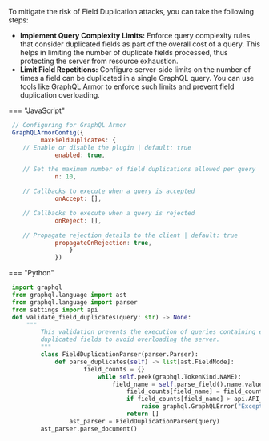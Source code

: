 To mitigate the risk of Field Duplication attacks, you can take the following steps:

- **Implement Query Complexity Limits:** Enforce query complexity rules that consider duplicated fields as part of the overall cost of a query. This helps in limiting the number of duplicate fields processed, thus protecting the server from resource exhaustion.
- **Limit Field Repetitions:** Configure server-side limits on the number of times a field can be duplicated in a single GraphQL query. You can use tools like GraphQL Armor to enforce such limits and prevent field duplication overloading.

=== "JavaScript"
  ```JavaScript
   // Configuring for GraphQL Armor
   GraphQLArmorConfig({
           maxFieldDuplicates: {
      // Enable or disable the plugin | default: true
               enabled: true,

      // Set the maximum number of field duplications allowed per query | default: 10
               n: 10,

      // Callbacks to execute when a query is accepted
               onAccept: [],

      // Callbacks to execute when a query is rejected
               onReject: [],

      // Propagate rejection details to the client | default: true
               propagateOnRejection: true,
                   }
               })
  ```

=== "Python"
  ```Python
   import graphql
   from graphql.language import ast
   from graphql.language import parser
   from settings import api
   def validate_field_duplicates(query: str) -> None:
       """
           This validation prevents the execution of queries containing excessive
           duplicated fields to avoid overloading the server.
           """
           class FieldDuplicationParser(parser.Parser):
               def parse_duplicates(self) -> list[ast.FieldNode]:
                       field_counts = {}
                           while self.peek(graphql.TokenKind.NAME):
                               field_name = self.parse_field().name.value
                                   field_counts[field_name] = field_counts.get(field_name, 0) + 1
                                   if field_counts[field_name] > api.API_MAX_FIELD_DUPLICATES:
                                       raise graphql.GraphQLError("Exception - Max field duplicates exceeded")
                                   return []
                   ast_parser = FieldDuplicationParser(query)
           ast_parser.parse_document()
  ```